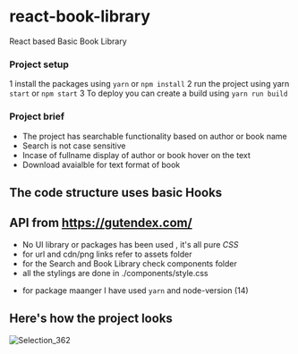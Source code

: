 # react-book-library

React based Basic Book Library

### Project setup

1 install the packages using `yarn` or `npm install`
2 run the project using yarn `start` or `npm start`
3 To deploy you can create a build using `yarn run build`

### Project brief

- The project has searchable functionality based on author or book name
- Search is not case sensitive
- Incase of fullname display of author or book hover on the text
- Download avaialble for text format of book

## The code structure uses basic Hooks

## API from https://gutendex.com/

- No UI library or packages has been used , it's all pure _CSS_
- for url and cdn/png links refer to assets folder
- for the Search and Book Library check components folder
- all the stylings are done in ./components/style.css

* for package maanger I have used `yarn` and node-version (14)

## Here's how the project looks

![Selection_362](https://user-images.githubusercontent.com/27343592/236137916-e4b031b6-a69b-4371-a82d-ef99247013af.png)
